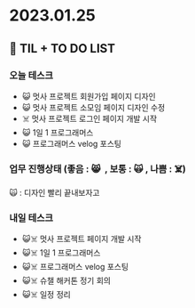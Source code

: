 # 2023.01.25

## 📓 TIL + TO DO LIST

### 오늘 테스크

- 😺 멋사 프로젝트 회원가입 페이지 디자인
- 😺 멋사 프로젝트 소모임 페이지 디자인 수정
- ☠️ 멋사 프로젝트 로그인 페이지 개발 시작
- 😺 1일 1 프로그래머스
- 😺 프로그래머스 velog 포스팅

### 업무 진행상태 (좋음 : 😸  , 보통 : 🙀 , 나쁨 : ☠️)

🙀 : 디자인 빨리 끝내보자고

### 내일 테스크

- 😺☠️ 멋사 프로젝트 페이지 개발 시작
- 😺☠️ 1일 1 프로그래머스
- 😺☠️ 프로그래머스 velog 포스팅
- 😺☠️ 슈챌 해커톤 정기 회의
- 😺☠️ 일정 정리
